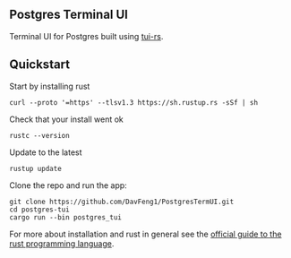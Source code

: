 ## Postgres Terminal UI

Terminal UI for Postgres built using [tui-rs](https://github.com/fdehau/tui-rs).


## Quickstart

Start by installing rust
```
curl --proto '=https' --tlsv1.3 https://sh.rustup.rs -sSf | sh
```

Check that your install went ok
```
rustc --version
```

Update to the latest
```
rustup update
```

Clone the repo and run the app:
```
git clone https://github.com/DavFeng1/PostgresTermUI.git
cd postgres-tui
cargo run --bin postgres_tui
```

For more about installation and rust in general see the [official guide to the rust programming language](https://doc.rust-lang.org/book/ch01-01-installation.html).

